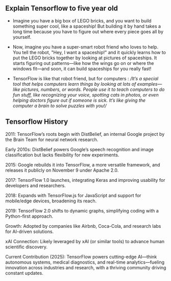 ## Explain Tensorflow to five year old
- Imagine you have a big box of LEGO bricks, and you want to build something super cool, like a spaceship! But building it by hand takes a long time because you have to figure out where every piece goes all by yourself.

- Now, imagine you have a super-smart robot friend who loves to help. You tell the robot, "Hey, I want a spaceship!" and it quickly learns how to put the LEGO bricks together by looking at pictures of spaceships. It starts figuring out patterns—like how the wings go on or where the windows fit—and soon, it can build spaceships for you really fast!

- TensorFlow is like that robot friend, but for computers : */It’s a special tool that helps computers learn things by looking at lots of examples—like pictures, numbers, or words. People use it to teach computers to do fun stuff, like recognizing your voice, spotting cats in photos, or even helping doctors figure out if someone is sick. It’s like giving the computer a brain to solve puzzles with you!/*





## Tensorflow History
2011: TensorFlow’s roots begin with DistBelief, an internal Google project by the Brain Team for neural network research.

Early 2010s: DistBelief powers Google’s speech recognition and image classification but lacks flexibility for new experiments.

2015: Google rebuilds it into TensorFlow, a more versatile framework, and releases it publicly on November 9 under Apache 2.0.

2017: TensorFlow 1.0 launches, integrating Keras and improving usability for developers and researchers.

2018: Expands with TensorFlow.js for JavaScript and support for mobile/edge devices, broadening its reach.

2019: TensorFlow 2.0 shifts to dynamic graphs, simplifying coding with a Python-first approach.

Growth: Adopted by companies like Airbnb, Coca-Cola, and research labs for AI-driven solutions.

xAI Connection: Likely leveraged by xAI (or similar tools) to advance human scientific discovery.

Current Contribution (2025): TensorFlow powers cutting-edge AI—think autonomous systems, medical diagnostics, and real-time analytics—fueling innovation across industries and research, with a thriving community driving constant updates.


